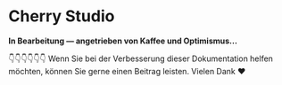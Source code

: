 # Cherry Studio

**In Bearbeitung — angetrieben von Kaffee und Optimismus...**

👇👇👇👇👇👇 Wenn Sie bei der Verbesserung dieser Dokumentation helfen möchten, können Sie gerne einen Beitrag leisten. Vielen Dank ❤️ 